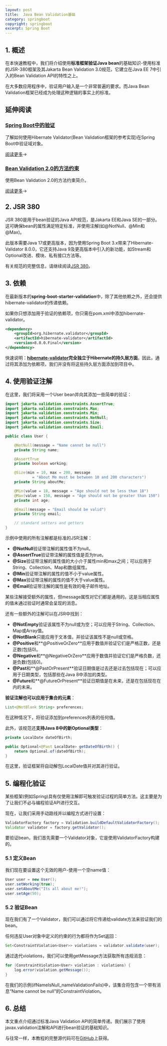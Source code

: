 ```yaml
---
layout: post
title:  Java Bean Validation基础
category: springboot
copyright: springboot
excerpt: Spring Boot
---
```


## 1. 概述

在本快速教程中，我们将介绍使用**标准框架验证Java bean**的基础知识-使用标准的JSR-380框架及其Jakarta Bean Validation 3.0规范，它建立在Java EE 7中引入的Bean Validation API的特性之上。

在大多数应用程序中，验证用户输入是一个非常普遍的要求。而Java Bean Validation框架已经成为处理这种逻辑的事实上的标准。

## 延伸阅读

### [Spring Boot中的验证](https://www.baeldung.com/spring-boot-bean-validation)

了解如何使用Hibernate Validator(Bean Validation框架的参考实现)在Spring Boot中验证域对象。

[阅读更多](https://www.baeldung.com/spring-boot-bean-validation)→

### [Bean Validation 2.0的方法约束](https://www.baeldung.com/javax-validation-method-constraints)

使用Bean Validation 2.0的方法约束简介。

[阅读更多](https://www.baeldung.com/javax-validation-method-constraints)→

## 2. JSR 380

JSR 380是用于bean验证的Java API规范，是Jakarta EE和Java SE的一部分。这可确保bean的属性满足特定标准，并使用注解(如@NotNull、@Min和@Max)。

此版本需要Java 17或更高版本，因为使用Spring Boot 3.x带来了Hibernate-Validator 8.0.0，它还支持Java 9及更高版本中引入的新功能，如Stream和Optional改进、模块、私有接口方法等。

有关规范的完整信息，请继续阅读[JSR 380](https://jcp.org/en/jsr/detail?id=380)。

## 3. 依赖

在最新版本的**spring-boot-starter-validation**中，除了其他依赖之外，还会提供hibernate-validator的传递依赖。

如果你只想添加用于验证的依赖项，你只需在pom.xml中添加hibernate-validator。

```xml
<dependency>
    <groupId>org.hibernate.validator</groupId>
    <artifactId>hibernate-validator</artifactId>
    <version>8.0.0.Final</version>
</dependency>
```

快速说明：**[hibernate-validator](https://mvnrepository.com/artifact/org.hibernate.validator/hibernate-validator)完全独立于Hibernate的持久层方面**。因此，通过将其添加为依赖项，我们并没有将这些持久层方面添加到项目中。 

## 4. 使用验证注解

在这里，我们将采用一个User bean并向其添加一些简单的验证：

```java
import jakarta.validation.constraints.AssertTrue;
import jakarta.validation.constraints.Max;
import jakarta.validation.constraints.Min;
import jakarta.validation.constraints.NotNull;
import jakarta.validation.constraints.Size;
import jakarta.validation.constraints.Email;

public class User {

    @NotNull(message = "Name cannot be null")
    private String name;

    @AssertTrue
    private boolean working;

    @Size(min = 10, max = 200, message
            = "About Me must be between 10 and 200 characters")
    private String aboutMe;

    @Min(value = 18, message = "Age should not be less than 18")
    @Max(value = 150, message = "Age should not be greater than 150")
    private int age;

    @Email(message = "Email should be valid")
    private String email;

    // standard setters and getters 
}
```

示例中使用的所有注解都是标准的JSR注解：

-   **@NotNull**验证带注解的属性值不为null。
-   **@AssertTrue**验证带注解的属性值是否为true。
-   **@Size**验证带注解的属性值的大小介于属性min和max之间；可以应用于String、Collection、Map和数组属性。
-   **@Min**验证带注解的属性的值不小于value属性。
-   **@Max**验证带注解的属性的值不大于value属性。
-   **@Email**验证带注解的属性是有效的电子邮件地址。

某些注解接受额外的属性，但message属性对它们都是通用的。这是当相应属性的值未通过验证时通常会呈现的消息。

还有一些额外的注解可以在JSR中找到：

-   **@NotEmpty**验证该属性不为null或为空；可以应用于String、Collection、Map或Array值。
-   **@NotBlank**只能应用于文本值，并验证该属性不是null或空格。
-   **@Positive**和**@PositiveOrZero**应用于数值并验证它们是严格正数，还是正数(包括0)。
-   **@Negative**和**@NegativeOrZero**应用于数值并验证它们是严格负数，还是负数(包括0)。
-   **@Past**和**@PastOrPresent**验证日期值是过去还是过去包括现在；可以应用于日期类型，包括那些在Java 8中添加的类型。
-   **@Future**和**@FutureOrPresent**验证日期值是在未来，还是在包括现在在内的未来。

**验证注解也可以应用于集合的元素**：

```java
List<@NotBlank String> preferences;
```

在这种情况下，将验证添加到preferences列表的任何值。

此外，该规范还**支持Java 8中的新Optional类型**：

```java
private LocalDate dateOfBirth;

public Optional<@Past LocalDate> getDateOfBirth() {
    return Optional.of(dateOfBirth);
}
```

在这里，验证框架将自动解包LocalDate值并对其进行验证。

## 5. 编程化验证

某些框架(例如Spring)具有仅使用注解即可触发验证过程的简单方法。这主要是为了让我们不必与编程验证API进行交互。

现在，让我们采用手动路线并以编程方式进行设置：

```java
ValidatorFactory factory = Validation.buildDefaultValidatorFactory();
Validator validator = factory.getValidator();
```

要验证bean，我们首先需要一个Validator对象，它是使用ValidatorFactory构建的。

### 5.1 定义Bean

我们现在要设置这个无效的用户-使用一个空name值：

```java
User user = new User();
user.setWorking(true);
user.setAboutMe("Its all about me!");
user.setAge(50);
```

### 5.2 验证Bean

现在我们有了一个Validator，我们可以通过将它传递给validate方法来验证我们的bean。

任何违反User对象中定义的约束的行为都将作为Set返回：

```java
Set<ConstraintViolation<User>> violations = validator.validate(user);
```

通过迭代violations，我们可以使用getMessage方法获取所有违规消息：

```java
for (ConstraintViolation<User> violation : violations) {
    log.error(violation.getMessage()); 
}
```

在我们的示例(ifNameIsNull_nameValidationFails)中，该集合将包含一个带有消息“Name cannot be null”的ConstraintViolation。

## 6. 总结

本文重点介绍通过标准Java Validation API的简单传递。我们展示了使用javax.validation注解和API进行bean验证的基础知识。

与往常一样，本教程的完整源代码可在[GitHub](https://github.com/tuyucheng7/taketoday-tutorial4j/tree/master/spring-boot-modules/spring-boot-validation-2)上获得。